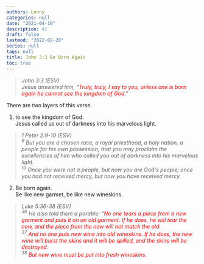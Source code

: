 ```yaml
---
authors: Lenny
categories: null
date: "2021-04-10"
description: #1
draft: false
lastmod: "2022-02-20"
series: null
tags: null
title: John 3:3 Be Born Again
toc: true
---
```




<!--more-->

>*John 3:3 (ESV)  
Jesus answered him, “<font color ="red">Truly, truly, I say to you, unless one is born again he cannot see the kingdom of God</font>*.”



There are two layers of this verse.

1) to see the kingdom of God.   
Jesus called us out of darkness into his marvelous light.

>*1 Peter 2:9-10 (ESV)  
<sup>9</sup> But you are a chosen race, a royal priesthood, a holy nation, a people for his own possession, that you may proclaim the excellencies of him who called you out of darkness into his marvelous light.  
<sup>10</sup> Once you were not a people, but now you are God's people; once you had not received mercy, but now you have received mercy.*

2) Be born again.  
Be like new garmet, be like new wineskins.  
>*Luke 5:36-38 (ESV)  
<sup>36</sup> He also told them a parable: “<font color ="red">No one tears a piece from a new garment and puts it on an old garment. If he does, he will tear the new, and the piece from the new will not match the old</font>.  
<sup>37</sup> <font color ="red">And no one puts new wine into old wineskins. If he does, the new wine will burst the skins and it will be spilled, and the skins will be destroyed</font>.  
<sup>38</sup> <font color ="red">But new wine must be put into fresh wineskins</font>*.

